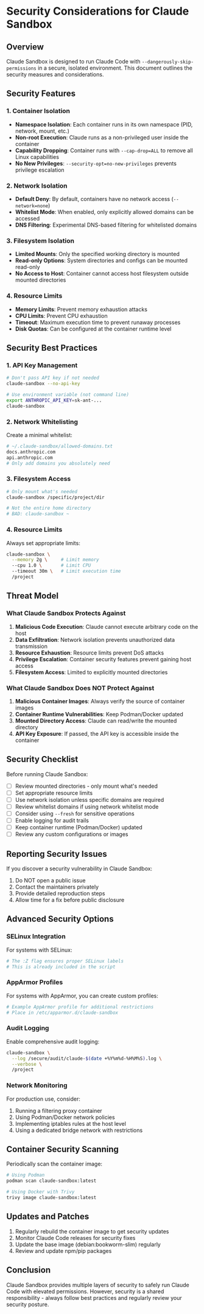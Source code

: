 # Security Considerations for Claude Sandbox

## Overview

Claude Sandbox is designed to run Claude Code with `--dangerously-skip-permissions` in a secure, isolated environment. This document outlines the security measures and considerations.

## Security Features

### 1. Container Isolation

- **Namespace Isolation**: Each container runs in its own namespace (PID, network, mount, etc.)
- **Non-root Execution**: Claude runs as a non-privileged user inside the container
- **Capability Dropping**: Container runs with `--cap-drop=ALL` to remove all Linux capabilities
- **No New Privileges**: `--security-opt=no-new-privileges` prevents privilege escalation

### 2. Network Isolation

- **Default Deny**: By default, containers have no network access (`--network=none`)
- **Whitelist Mode**: When enabled, only explicitly allowed domains can be accessed
- **DNS Filtering**: Experimental DNS-based filtering for whitelisted domains

### 3. Filesystem Isolation

- **Limited Mounts**: Only the specified working directory is mounted
- **Read-only Options**: System directories and configs can be mounted read-only
- **No Access to Host**: Container cannot access host filesystem outside mounted directories

### 4. Resource Limits

- **Memory Limits**: Prevent memory exhaustion attacks
- **CPU Limits**: Prevent CPU exhaustion
- **Timeout**: Maximum execution time to prevent runaway processes
- **Disk Quotas**: Can be configured at the container runtime level

## Security Best Practices

### 1. API Key Management

```bash
# Don't pass API key if not needed
claude-sandbox --no-api-key

# Use environment variable (not command line)
export ANTHROPIC_API_KEY=sk-ant-...
claude-sandbox
```

### 2. Network Whitelisting

Create a minimal whitelist:

```bash
# ~/.claude-sandbox/allowed-domains.txt
docs.anthropic.com
api.anthropic.com
# Only add domains you absolutely need
```

### 3. Filesystem Access

```bash
# Only mount what's needed
claude-sandbox /specific/project/dir

# Not the entire home directory
# BAD: claude-sandbox ~
```

### 4. Resource Limits

Always set appropriate limits:

```bash
claude-sandbox \
  --memory 2g \     # Limit memory
  --cpu 1.0 \       # Limit CPU
  --timeout 30m \   # Limit execution time
  /project
```

## Threat Model

### What Claude Sandbox Protects Against

1. **Malicious Code Execution**: Claude cannot execute arbitrary code on the host
2. **Data Exfiltration**: Network isolation prevents unauthorized data transmission
3. **Resource Exhaustion**: Resource limits prevent DoS attacks
4. **Privilege Escalation**: Container security features prevent gaining host access
5. **Filesystem Access**: Limited to explicitly mounted directories

### What Claude Sandbox Does NOT Protect Against

1. **Malicious Container Images**: Always verify the source of container images
2. **Container Runtime Vulnerabilities**: Keep Podman/Docker updated
3. **Mounted Directory Access**: Claude can read/write the mounted directory
4. **API Key Exposure**: If passed, the API key is accessible inside the container

## Security Checklist

Before running Claude Sandbox:

- [ ] Review mounted directories - only mount what's needed
- [ ] Set appropriate resource limits
- [ ] Use network isolation unless specific domains are required
- [ ] Review whitelist domains if using network whitelist mode
- [ ] Consider using `--fresh` for sensitive operations
- [ ] Enable logging for audit trails
- [ ] Keep container runtime (Podman/Docker) updated
- [ ] Review any custom configurations or images

## Reporting Security Issues

If you discover a security vulnerability in Claude Sandbox:

1. Do NOT open a public issue
2. Contact the maintainers privately
3. Provide detailed reproduction steps
4. Allow time for a fix before public disclosure

## Advanced Security Options

### SELinux Integration

For systems with SELinux:

```bash
# The :Z flag ensures proper SELinux labels
# This is already included in the script
```

### AppArmor Profiles

For systems with AppArmor, you can create custom profiles:

```bash
# Example AppArmor profile for additional restrictions
# Place in /etc/apparmor.d/claude-sandbox
```

### Audit Logging

Enable comprehensive audit logging:

```bash
claude-sandbox \
  --log /secure/audit/claude-$(date +%Y%m%d-%H%M%S).log \
  --verbose \
  /project
```

### Network Monitoring

For production use, consider:

1. Running a filtering proxy container
2. Using Podman/Docker network policies
3. Implementing iptables rules at the host level
4. Using a dedicated bridge network with restrictions

## Container Security Scanning

Periodically scan the container image:

```bash
# Using Podman
podman scan claude-sandbox:latest

# Using Docker with Trivy
trivy image claude-sandbox:latest
```

## Updates and Patches

1. Regularly rebuild the container image to get security updates
2. Monitor Claude Code releases for security fixes
3. Update the base image (debian:bookworm-slim) regularly
4. Review and update npm/pip packages

## Conclusion

Claude Sandbox provides multiple layers of security to safely run Claude Code with elevated permissions. However, security is a shared responsibility - always follow best practices and regularly review your security posture.